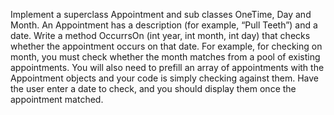 Implement a superclass Appointment and sub classes OneTime, Day and Month. 
An Appointment has a description (for example, “Pull Teeth”) and a date. 
Write a method OccurrsOn (int year, int month, int day) that checks whether the appointment occurs on that date.
For example, for checking on month, you must check whether the month matches from a pool of existing appointments. 
You will also need to prefill an array of appointments with the Appointment objects and your code is simply checking against them. 
Have the user enter a date to check, and you should display them once the appointment matched.
